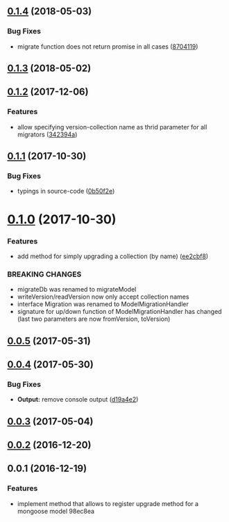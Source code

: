 <a name="0.1.4"></a>
## [0.1.4](https://github.com/hellivan/mongoose-model-migration/compare/v0.1.3...v0.1.4) (2018-05-03)


### Bug Fixes

* migrate function does not return promise in all cases ([8704119](https://github.com/hellivan/mongoose-model-migration/commit/8704119))



<a name="0.1.3"></a>
## [0.1.3](https://github.com/hellivan/mongoose-model-migration/compare/v0.1.2...v0.1.3) (2018-05-02)



<a name="0.1.2"></a>
## [0.1.2](https://github.com/hellivan/mongoose-model-migration/compare/v0.1.1...v0.1.2) (2017-12-06)


### Features

* allow specifying version-collection name as thrid parameter for all migrators ([342394a](https://github.com/hellivan/mongoose-model-migration/commit/342394a))



<a name="0.1.1"></a>
## [0.1.1](https://github.com/hellivan/mongoose-model-migration/compare/v0.1.0...v0.1.1) (2017-10-30)


### Bug Fixes

* typings in source-code ([0b50f2e](https://github.com/hellivan/mongoose-model-migration/commit/0b50f2e))



<a name="0.1.0"></a>
# [0.1.0](https://github.com/hellivan/mongoose-model-migration/compare/v0.0.5...v0.1.0) (2017-10-30)


### Features

* add method for simply upgrading a collection (by name) ([ee2cbf8](https://github.com/hellivan/mongoose-model-migration/commit/ee2cbf8))


### BREAKING CHANGES

* migrateDb was renamed to migrateModel
* writeVersion/readVersion now only accept collection names
* interface Migration was renamed to ModelMigrationHandler
* signature for up/down function of ModelMigrationHandler has changed (last two parameters are now fromVersion, toVersion)



<a name="0.0.5"></a>
## [0.0.5](https://github.com/hellivan/mongoose-model-migration/compare/v0.0.4...v0.0.5) (2017-05-31)



<a name="0.0.4"></a>
## [0.0.4](https://github.com/hellivan/mongoose-model-migration/compare/v0.0.3...v0.0.4) (2017-05-30)


### Bug Fixes

* **Output:** remove console output ([d19a4e2](https://github.com/hellivan/mongoose-model-migration/commit/d19a4e2))



<a name="0.0.3"></a>
## [0.0.3](https://github.com/hellivan/mongoose-model-migration/compare/v0.0.2...v0.0.3) (2017-05-04)



<a name="0.0.2"></a>
## [0.0.2](https://github.com/hellivan/mongoose-model-migration/compare/v0.0.1...v0.0.2) (2016-12-20)



<a name="0.0.1"></a>
## 0.0.1 (2016-12-19)


### Features

* implement method that allows to register upgrade method for a mongoose model 98ec8ea



